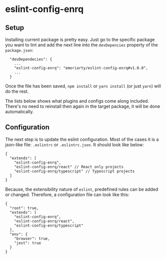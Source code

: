 # eslint-config-enrq


## Setup

Installing current package is pretty easy. Just go to the specific package you want to lint and add the next line into the `devDepencies` property of the `package.json`:

```
  "devDependecies": {
    ...
    "eslint-config-enrq": "emoriarty/eslint-config-enrq#v1.0.0",
    ...
  }
```

Once the file has been saved, `npm install` or `yarn install` (or just `yarn`) will do the rest.

The lists below shows what plugins and configs come along included. There's no need to reinstall then again in the target package, it will be done automatically.

## Configuration

The next step is to update the eslint configuration. Most of the cases it is a json-like file: `.eslintrc` or `.eslintrc.json`. It should look like below:

```
{
  "extends": [
    "eslint-config-enrq",
    "eslint-config-enrq/react" // React only projects
    "eslint-config-enrq/typescript" // Typescript projects
  ]
}
```

Because, the extensibility nature of `eslint`, predefined rules can be added or changed. Therefore, a configuration file can look like this:

```
{
  "root": true,
  "extends": [
    "eslint-config-enrq",
    "eslint-config-enrq/react",
    "eslint-config-enrq/typescript"
  ],
  "env": {
    "browser": true,
    "jest": true
  }
}
```

